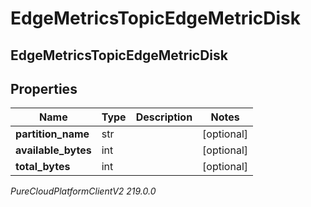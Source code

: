 # EdgeMetricsTopicEdgeMetricDisk

## EdgeMetricsTopicEdgeMetricDisk

## Properties

|Name | Type | Description | Notes|
|------------ | ------------- | ------------- | -------------|
| **partition_name** | str |  | [optional] |
| **available_bytes** | int |  | [optional] |
| **total_bytes** | int |  | [optional] |



_PureCloudPlatformClientV2 219.0.0_
